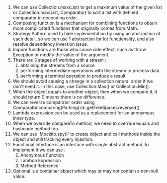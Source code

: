 1. We can use Collection.max(List) to get a maximum value of the given list or Collection.max(List, Comparator) to sort a list with defined comparator in decending order.
2. Composing function is a mechanism for combining functions to obtain more complicated functions that originally comes from Math.
3. Strategy Pattern used to hide implementation by using an abstraction of each detail, so we can use 1 abstraction for lot functionality, and also resolve dependency inversion issue.
4. Impure functions are those who cause side effect, such as throw Exception or modify the value of the argument.
5. There are 3 stages of working with a stream :
    1.  obtaining the streams from a source
    2.  performing intermediate operations with the stream to process data
    3.  performing a terminal operation to produce a result
6. We should avoid causing a change in a collection natural order if we don't need it. in this case, use Collection.Max() or Collection.Min().
7. When the object equals to another object, then when we compare it, it should return 0 means there is no difference.
8. We can reverse comparator order using Comparator.comparing(ParkingLot::getFreeSpace).reversed().
9. Lambda expression can be used as a replacement for an anonymous inner type.
10. When we override compareTo method, we need to override equals and hashcode method too.
11. We can use 'Mockito.spy()' to create object and call methods inside the object and still tracking every injection.
12. Functional Interface is an interface with single abstract method, to implement it we can use :
    1.  Anonymous Function 
    2.  Lambda Expression
    3.  Method Reference
13. Optional is a container object which may or may not contain a non-null value.